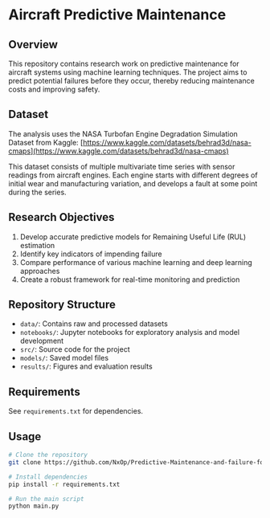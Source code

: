 # Aircraft Predictive Maintenance

## Overview
This repository contains research work on predictive maintenance for aircraft systems using machine learning techniques. The project aims to predict potential failures before they occur, thereby reducing maintenance costs and improving safety.

## Dataset
The analysis uses the NASA Turbofan Engine Degradation Simulation Dataset from Kaggle:
[https://www.kaggle.com/datasets/behrad3d/nasa-cmaps](https://www.kaggle.com/datasets/behrad3d/nasa-cmaps)

This dataset consists of multiple multivariate time series with sensor readings from aircraft engines. Each engine starts with different degrees of initial wear and manufacturing variation, and develops a fault at some point during the series.

## Research Objectives
1. Develop accurate predictive models for Remaining Useful Life (RUL) estimation
2. Identify key indicators of impending failure
3. Compare performance of various machine learning and deep learning approaches
4. Create a robust framework for real-time monitoring and prediction

## Repository Structure
- `data/`: Contains raw and processed datasets
- `notebooks/`: Jupyter notebooks for exploratory analysis and model development
- `src/`: Source code for the project
- `models/`: Saved model files
- `results/`: Figures and evaluation results

## Requirements
See `requirements.txt` for dependencies.

## Usage
```bash
# Clone the repository
git clone https://github.com/NxOp/Predictive-Maintenance-and-failure-forecasting/

# Install dependencies
pip install -r requirements.txt

# Run the main script
python main.py
